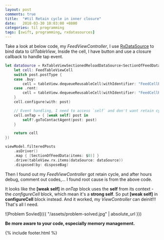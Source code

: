 ```yaml
---
layout: post
comments: true
title:  "#til Retain cycle in inner closure"
date:   2018-03-30 10:03:00 +0800
categories: til programming
tags: [swift, programming, rxdatasources]
---
```

Take a look at below code, my *FeedViewController*, I use [RxDataSource][rxdatasources-gh] to bind data to *UITableView*, Inside the cell, I have button and use a closure callback to handle tap event.


```swift
let dataSource = RxTableViewSectionedReloadDataSource<SectionOfFeedData>(configureCell: { (ds, tableView, indexPath, post) -> UITableViewCell in
    let cell: FeedTableViewCell
    switch post.postType {
	case .buy:
		cell = tableView.dequeueReusableCell(withIdentifier: "FeedCellBuy", for: indexPath) as! FeedTableViewCell
	case .rent:
		cell = tableView.dequeueReusableCell(withIdentifier: "FeedCellRent", for: indexPath) as! FeedTableViewCell
    }
    cell.configure(with: post)

    // Event handling, I need to access `self` and don't want retain cycle. Let's use [weak self]!
    cell.onTap = { [weak self] post in
        self?.goToContactAgent(post: post)
    }

    return cell
})

viewModel.filteredPosts
    .asDriver()
    .map { [SectionOfFeedData(items: $0)] }
    .drive(tableView.rx.items(dataSource: dataSource))
    .disposed(by: disposeBag)
```

Then I found out my *FeedViewController* got retain cycle, and after hours debug, comment out codes,... I found root cause is from the above code. 

It looks like the **[weak self]** in *onTap* block uses the **self** from its context - the *configureCell* block, which mean it's a **strong self**. So put **[weak self]** in **configureCell** block instead. And it worked, my *ViewController* can deinit!!! That's all I need.

![Problem Sovled]({{ "/assets/problem-solved.jpg" | absolute_url }})


**Be more aware to your code, especially memory management.**

[rxdatasources-gh]: https://github.com/RxSwiftCommunity/RxDataSources

{% include footer.html %}